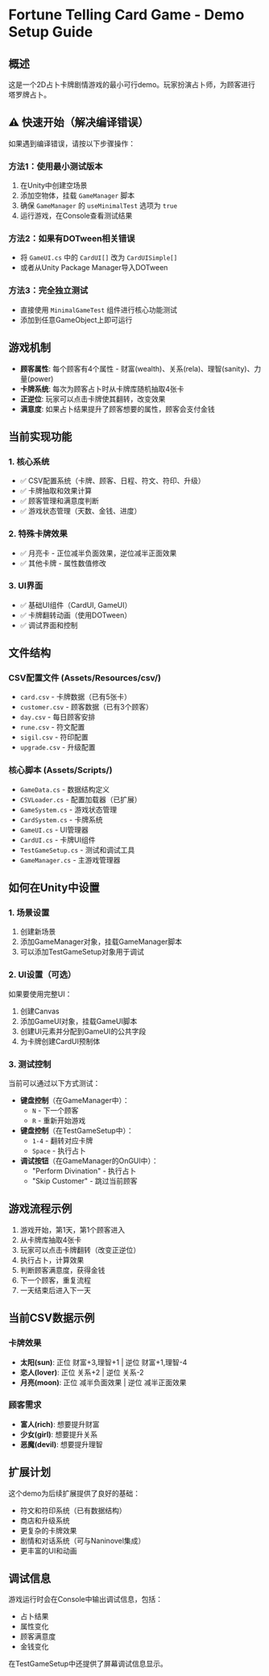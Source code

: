 # Fortune Telling Card Game - Demo Setup Guide

## 概述
这是一个2D占卜卡牌剧情游戏的最小可行demo。玩家扮演占卜师，为顾客进行塔罗牌占卜。

## ⚠️ 快速开始（解决编译错误）

如果遇到编译错误，请按以下步骤操作：

### 方法1：使用最小测试版本
1. 在Unity中创建空场景
2. 添加空物体，挂载 `GameManager` 脚本
3. 确保 `GameManager` 的 `useMinimalTest` 选项为 `true`
4. 运行游戏，在Console查看测试结果

### 方法2：如果有DOTween相关错误
- 将 `GameUI.cs` 中的 `CardUI[]` 改为 `CardUISimple[]`
- 或者从Unity Package Manager导入DOTween

### 方法3：完全独立测试
- 直接使用 `MinimalGameTest` 组件进行核心功能测试
- 添加到任意GameObject上即可运行

## 游戏机制
- **顾客属性**: 每个顾客有4个属性 - 财富(wealth)、关系(rela)、理智(sanity)、力量(power)
- **卡牌系统**: 每次为顾客占卜时从卡牌库随机抽取4张卡
- **正逆位**: 玩家可以点击卡牌使其翻转，改变效果
- **满意度**: 如果占卜结果提升了顾客想要的属性，顾客会支付金钱

## 当前实现功能

### 1. 核心系统
- ✅ CSV配置系统（卡牌、顾客、日程、符文、符印、升级）
- ✅ 卡牌抽取和效果计算
- ✅ 顾客管理和满意度判断
- ✅ 游戏状态管理（天数、金钱、进度）

### 2. 特殊卡牌效果
- ✅ 月亮卡 - 正位减半负面效果，逆位减半正面效果
- ✅ 其他卡牌 - 属性数值修改

### 3. UI界面
- ✅ 基础UI组件（CardUI, GameUI）
- ✅ 卡牌翻转动画（使用DOTween）
- ✅ 调试界面和控制

## 文件结构

### CSV配置文件 (Assets/Resources/csv/)
- `card.csv` - 卡牌数据（已有5张卡）
- `customer.csv` - 顾客数据（已有3个顾客）
- `day.csv` - 每日顾客安排
- `rune.csv` - 符文配置
- `sigil.csv` - 符印配置
- `upgrade.csv` - 升级配置

### 核心脚本 (Assets/Scripts/)
- `GameData.cs` - 数据结构定义
- `CSVLoader.cs` - 配置加载器（已扩展）
- `GameSystem.cs` - 游戏状态管理
- `CardSystem.cs` - 卡牌系统
- `GameUI.cs` - UI管理器
- `CardUI.cs` - 卡牌UI组件
- `TestGameSetup.cs` - 测试和调试工具
- `GameManager.cs` - 主游戏管理器

## 如何在Unity中设置

### 1. 场景设置
1. 创建新场景
2. 添加GameManager对象，挂载GameManager脚本
3. 可以添加TestGameSetup对象用于调试

### 2. UI设置（可选）
如果要使用完整UI：
1. 创建Canvas
2. 添加GameUI对象，挂载GameUI脚本
3. 创建UI元素并分配到GameUI的公共字段
4. 为卡牌创建CardUI预制体

### 3. 测试控制
当前可以通过以下方式测试：
- **键盘控制**（在GameManager中）：
  - `N` - 下一个顾客
  - `R` - 重新开始游戏
- **键盘控制**（在TestGameSetup中）：
  - `1-4` - 翻转对应卡牌
  - `Space` - 执行占卜
- **调试按钮**（在GameManager的OnGUI中）：
  - "Perform Divination" - 执行占卜
  - "Skip Customer" - 跳过当前顾客

## 游戏流程示例

1. 游戏开始，第1天，第1个顾客进入
2. 从卡牌库抽取4张卡
3. 玩家可以点击卡牌翻转（改变正逆位）
4. 执行占卜，计算效果
5. 判断顾客满意度，获得金钱
6. 下一个顾客，重复流程
7. 一天结束后进入下一天

## 当前CSV数据示例

### 卡牌效果
- **太阳(sun)**: 正位 财富+3,理智+1 | 逆位 财富+1,理智-4
- **恋人(lover)**: 正位 关系+2 | 逆位 关系-2
- **月亮(moon)**: 正位 减半负面效果 | 逆位 减半正面效果

### 顾客需求
- **富人(rich)**: 想要提升财富
- **少女(girl)**: 想要提升关系
- **恶魔(devil)**: 想要提升理智

## 扩展计划

这个demo为后续扩展提供了良好的基础：
- 符文和符印系统（已有数据结构）
- 商店和升级系统
- 更复杂的卡牌效果
- 剧情和对话系统（可与Naninovel集成）
- 更丰富的UI和动画

## 调试信息

游戏运行时会在Console中输出调试信息，包括：
- 占卜结果
- 属性变化
- 顾客满意度
- 金钱变化

在TestGameSetup中还提供了屏幕调试信息显示。